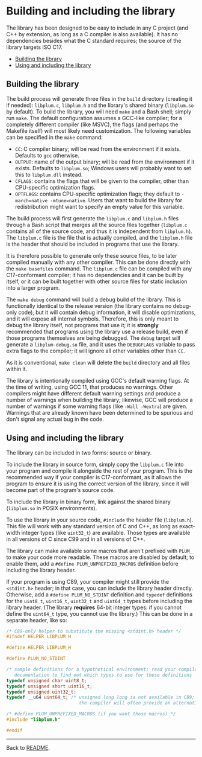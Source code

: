 # Building and including the library

The library has been designed to be easy to include in any C project (and C++ by extension, as long as a C compiler is
also available).
It has no dependencies besides what the C standard requires; the source of the library targets ISO C17.

- [Building the library](#building-the-library)
- [Using and including the library](#using-and-including-the-library)

## Building the library

The build process will generate three files in the `build` directory (creating it if needed): `libplum.c`, `libplum.h`
and the library's shared binary (`libplum.so` by default).
To build the library, you will need `make` and a Bash shell; simply run `make`.
The default configuration assumes a GCC-like compiler; for a completely different compiler (like MSVC), the flags (and
perhaps the Makefile itself) will most likely need customization.
The following variables can be specified in the `make` command:

- `CC`: C compiler binary; will be read from the environment if it exists.
  Defaults to `gcc` otherwise.
- `OUTPUT`: name of the output binary; will be read from the environment if it exists.
  Defaults to `libplum.so`; Windows users will probably want to set this to `libplum.dll` instead.
- `CFLAGS`: contains the flags that will be given to the compiler, other than CPU-specific optimization flags.
- `OPTFLAGS`: contains CPU-specific optimization flags; they default to `-march=native -mtune=native`.
  Users that want to build the library for redistribution might want to specify an empty value for this variable.

The build process will first generate the `libplum.c` and `libplum.h` files through a Bash script that merges all the
source files together (`libplum.c` contains all of the source code, and thus it is independent from `libplum.h`).
The `libplum.c` file is the file that is actually compiled, and the `libplum.h` file is the header that should be
included in programs that use the library.

It is therefore possible to generate only these source files, to be later compiled manually with any other compiler.
This can be done directly with the `make basefiles` command.
The `libplum.c` file can be compiled with any C17-conformant compiler; it has no dependencies and it can be built by
itself, or it can be built together with other source files for static inclusion into a larger program.

The `make debug` command will build a debug build of the library.
This is functionally identical to the release version (the library contains no debug-only code), but it will contain
debug information, it will disable optimizations, and it will expose all internal symbols.
Therefore, this is only meant to debug the library itself, not programs that use it; it is **strongly** recommended
that programs using the library use a release build, even if those programs themselves are being debugged.
The `debug` target will generate a `libplum-debug.so` file, and it uses the `DEBUGFLAGS` variable to pass extra flags
to the compiler; it will ignore all other variables other than `CC`.

As it is conventional, `make clean` will delete the `build` directory and all files within it.

The library is intentionally compiled using GCC's default warning flags.
At the time of writing, using GCC 11, that produces no warnings.
Other compilers might have different default warning settings and produce a number of warnings when building the
library; likewise, GCC will produce a number of warnings if some warning flags (like `-Wall -Wextra`) are given.
Warnings that are already known have been determined to be spurious and don't signal any actual bug in the code.

## Using and including the library

The library can be included in two forms: source or binary.

To include the library in source form, simply copy the `libplum.c` file into your program and compile it alongside the
rest of your program.
This is the recommended way if your compiler is C17-conformant, as it allows the program to ensure it is using the
correct version of the library, since it will become part of the program's source code.

To include the library in binary form, link against the shared binary (`libplum.so` in POSIX environments).

To use the library in your source code, `#include` the header file (`libplum.h`).
This file will work with any standard version of C and C++, as long as exact-width integer types (like `uint32_t`) are
available.
Those types are available in all versions of C since C99 and in all versions of C++.

The library can make available some macros that aren't prefixed with `PLUM_` to make your code more readable.
These macros are disabled by default; to enable them, add a `#define PLUM_UNPREFIXED_MACROS` definition before
including the library header.

If your program is using C89, your compiler might still provide the `<stdint.h>` header; in that case, you can include
the library header directly.
Otherwise, add a `#define PLUM_NO_STDINT` definition and `typedef` definitions for the `uint8_t`, `uint16_t`,
`uint32_t` and `uint64_t` types before including the library header.
(The library **requires** 64-bit integer types: if you cannot define the `uint64_t` type, you cannot use the library.)
This can be done in a separate header, like so:

```c
/* C89-only helper to substitute the missing <stdint.h> header */
#ifndef HELPER_LIBPLUM_H

#define HELPER_LIBPLUM_H

#define PLUM_NO_STDINT

/* sample definitions for a hypothetical environment; read your compiler's
   documentation to find out which types to use for these definitions      */
typedef unsigned char uint8_t;
typedef unsigned short uint16_t;
typedef unsigned uint32_t;
typedef __u64 uint64_t; /* unsigned long long is not available in C89;
                           the compiler will often provide an alternative */

/* #define PLUM_UNPREFIXED_MACROS (if you want those macros) */
#include "libplum.h"

#endif
```

* * *

Back to [README](README.md).
